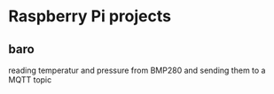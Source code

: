 # Raspberry Pi projects

## baro

reading temperatur and pressure from BMP280 and sending them to a MQTT topic


